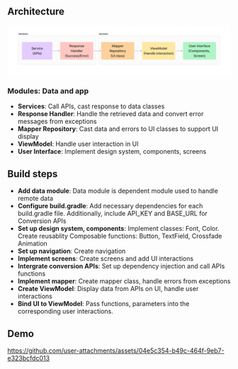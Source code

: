 ## Architecture
<img img src="./Assets/architecture.png">

### Modules: Data and app
<ul>
<li><strong>Services</strong>: Call APIs, cast response to data classes</li>
<li><strong>Response Handler</strong>: Handle the retrieved data and convert error messages from exceptions</li>
<li><strong>Mapper Repository</strong>: Cast data and errors to UI classes to support UI display</li>
<li><strong>ViewModel</strong>: Handle user interaction in UI</li>
<li><strong>User Interface</strong>: Implement design system, components, screens</li>
</ul>

## Build steps
<ul>
<li><strong>Add data module</strong>: Data module is dependent module used to handle remote data</li>
<li><strong>Configure build.gradle</strong>: Add necessary dependencies for each build.gradle file. Additionally, include API_KEY and BASE_URL for Conversion APIs</li>
<li><strong>Set up design system, components</strong>: Implement classes: Font, Color. Create reusablity Composable functions: Button, TextField, Crossfade Animation</li>
<li><strong>Set up navigation</strong>: Create navigation</li>
<li><strong>Implement screens</strong>: Create screens and add UI interactions</li>
<li><strong>Intergrate conversion APIs</strong>: Set up dependency injection and call APIs functions</li>
<li><strong>Implement mapper</strong>: Create mapper class, handle errors from exceptions</li>
<li><strong>Create ViewModel</strong>: Display data from APIs on UI, handle user interactions</li>
<li><strong>Bind UI to ViewModel</strong>: Pass functions, parameters into the corresponding user interactions.</li>
</ul>

## Demo
https://github.com/user-attachments/assets/04e5c354-b49c-464f-9eb7-e323bcfdc013
